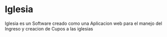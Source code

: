# Iglesia
Iglesia es un Software creado como una Aplicacion web para el manejo del Ingreso y creacion de Cupos a las iglesias
